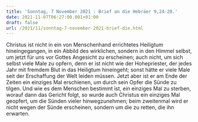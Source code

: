 ```yaml
---
title: 'Sonntag, 7 November 2021 : Brief an die Hebräer 9,24-28.'
date: 2021-11-07T06:27:00.001+01:00
draft: false
url: /2021/11/sonntag-7-november-2021-brief-die.html
---
```


Christus ist nicht in ein von Menschenhand errichtetes Heiligtum hineingegangen, in ein Abbild des wirklichen, sondern in den Himmel selbst, um jetzt für uns vor Gottes Angesicht zu erscheinen; auch nicht, um sich selbst viele Male zu opfern, denn er ist nicht wie der Hohepriester, der jedes Jahr mit fremdem Blut in das Heiligtum hineingeht; sonst hätte er viele Male seit der Erschaffung der Welt leiden müssen. Jetzt aber ist er am Ende der Zeiten ein einziges Mal erschienen, um durch sein Opfer die Sünde zu tilgen. Und wie es dem Menschen bestimmt ist, ein einziges Mal zu sterben, worauf dann das Gericht folgt, so wurde auch Christus ein einziges Mal geopfert, um die Sünden vieler hinwegzunehmen; beim zweitenmal wird er nicht wegen der Sünde erscheinen, sondern um die zu retten, die ihn erwarten.